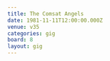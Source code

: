```yaml
---
title: The Comsat Angels
date: 1981-11-11T12:00:00.000Z
venue: v35
categories: gig
board: 8
layout: gig
---
```

